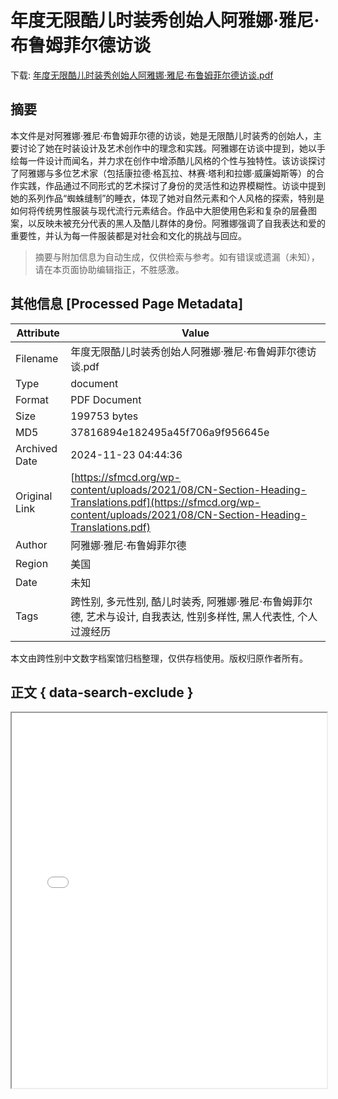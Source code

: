# 年度无限酷儿时装秀创始人阿雅娜·雅尼·布鲁姆菲尔德访谈

<!-- tcd_download_link -->
下载: <a href="../年度无限酷儿时装秀创始人阿雅娜·雅尼·布鲁姆菲尔德访谈.pdf" download>年度无限酷儿时装秀创始人阿雅娜·雅尼·布鲁姆菲尔德访谈.pdf</a>
<!-- tcd_download_link_end -->

## 摘要

<!-- tcd_abstract -->
本文件是对阿雅娜·雅尼·布鲁姆菲尔德的访谈，她是无限酷儿时装秀的创始人，主要讨论了她在时装设计及艺术创作中的理念和实践。阿雅娜在访谈中提到，她以手绘每一件设计而闻名，并力求在创作中增添酷儿风格的个性与独特性。该访谈探讨了阿雅娜与多位艺术家（包括康拉德·格瓦拉、林赛·塔利和拉娜·威廉姆斯等）的合作实践，作品通过不同形式的艺术探讨了身份的灵活性和边界模糊性。访谈中提到她的系列作品“蜘蛛缝制”的睡衣，体现了她对自然元素和个人风格的探索，特别是如何将传统男性服装与现代流行元素结合。作品中大胆使用色彩和复杂的层叠图案，以反映未被充分代表的黑人及酷儿群体的身份。阿雅娜强调了自我表达和爱的重要性，并认为每一件服装都是对社会和文化的挑战与回应。

<!-- tcd_abstract_end -->

> 摘要与附加信息为自动生成，仅供检索与参考。如有错误或遗漏（未知），请在本页面协助编辑指正，不胜感激。

## 其他信息 [Processed Page Metadata]

| Attribute       | Value                                  |
|-----------------|----------------------------------------|
| Filename        | 年度无限酷儿时装秀创始人阿雅娜·雅尼·布鲁姆菲尔德访谈.pdf                             |
| Type            | document                                 |
| Format          | PDF Document                               |
| Size            | 199753 bytes                           |
| MD5             | 37816894e182495a45f706a9f956645e                                  |
| Archived Date   | 2024-11-23 04:44:36                             |
| Original Link   | [https://sfmcd.org/wp-content/uploads/2021/08/CN-Section-Heading-Translations.pdf](https://sfmcd.org/wp-content/uploads/2021/08/CN-Section-Heading-Translations.pdf)                         |
| Author          | 阿雅娜·雅尼·布鲁姆菲尔德                               |
| Region          | 美国                               |
| Date            | 未知                                 |
| Tags            | 跨性别, 多元性别, 酷儿时装秀, 阿雅娜·雅尼·布鲁姆菲尔德, 艺术与设计, 自我表达, 性别多样性, 黑人代表性, 个人过渡经历                                 |

本文由跨性别中文数字档案馆归档整理，仅供存档使用。版权归原作者所有。


## 正文 { data-search-exclude }

<!-- tcd_main_text -->
<iframe src="../年度无限酷儿时装秀创始人阿雅娜·雅尼·布鲁姆菲尔德访谈.pdf" width="100%" height="600px">
    <p>无法显示PDF，请下载查看。</p>
</iframe>
<!-- tcd_main_text_end -->


